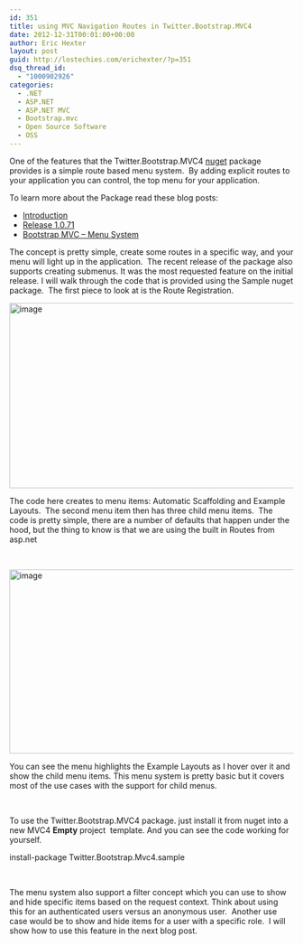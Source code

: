 ```yaml
---
id: 351
title: using MVC Navigation Routes in Twitter.Bootstrap.MVC4
date: 2012-12-31T00:01:00+00:00
author: Eric Hexter
layout: post
guid: http://lostechies.com/erichexter/?p=351
dsq_thread_id:
  - "1000902926"
categories:
  - .NET
  - ASP.NET
  - ASP.NET MVC
  - Bootstrap.mvc
  - Open Source Software
  - OSS
---
```

One of the features that the Twitter.Bootstrap.MVC4 <a href="http://nuget.org" target="_blank">nuget</a> package provides is a simple route based menu system.  By adding explicit routes to your application you can control, the top menu for your application.

To learn more about the Package read these blog posts:

  * <a href="http://lostechies.com/erichexter/2012/11/20/twitter-bootstrap-mvc4-the-template-nuget-package-for-asp-net-mvc4-projects/" target="_blank">Introduction</a>
  * <a href="http://lostechies.com/erichexter/2012/12/24/twitter-bootstrap-mvc4-new-release-1-0-71/" target="_blank">Release 1.0.71</a>
  * [Bootstrap MVC &#8211; Menu System](http://lostechies.com/erichexter/2012/12/31/using-mvc-navigation-routes-in-twitter-bootstrap-mvc4/)

The concept is pretty simple, create some routes in a specific way, and your menu will light up in the application.  The recent release of the package also supports creating submenus. It was the most requested feature on the initial release. I will walk through the code that is provided using the Sample nuget package.  The first piece to look at is the Route Registration.

[<img style="background-image: none; padding-left: 0px; padding-right: 0px; display: inline; padding-top: 0px; border: 0px;" title="image" src="http://lostechies.com/erichexter/files/2012/12/image_thumb.png" alt="image" width="863" height="328" border="0" />](http://lostechies.com/erichexter/files/2012/12/image.png)

The code here creates to menu items: Automatic Scaffolding and Example Layouts.  The second menu item then has three child menu items.  The code is pretty simple, there are a number of defaults that happen under the hood, but the thing to know is that we are using the built in Routes from asp.net

&nbsp;

[<img style="background-image: none; padding-left: 0px; padding-right: 0px; display: inline; padding-top: 0px; border: 0px;" title="image" src="http://lostechies.com/erichexter/files/2012/12/image_thumb1.png" alt="image" width="864" height="326" border="0" />](http://lostechies.com/erichexter/files/2012/12/image1.png)

You can see the menu highlights the Example Layouts as I hover over it and show the child menu items. This menu system is pretty basic but it covers most of the use cases with the support for child menus.

&nbsp;

To use the Twitter.Bootstrap.MVC4 package. just install it from nuget into a new MVC4 **Empty** project  template. And you can see the code working for yourself.

install-package Twitter.Bootstrap.Mvc4.sample

&nbsp;

The menu system also support a filter concept which you can use to show and hide specific items based on the request context. Think about using this for an authenticated users versus an anonymous user.  Another use case would be to show and hide items for a user with a specific role.  I will show how to use this feature in the next blog post.